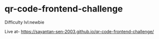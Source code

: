 # qr-code-frontend-challenge
Difficulty lvl:newbie

Live at- https://sayantan-sen-2003.github.io/qr-code-frontend-challenge/
